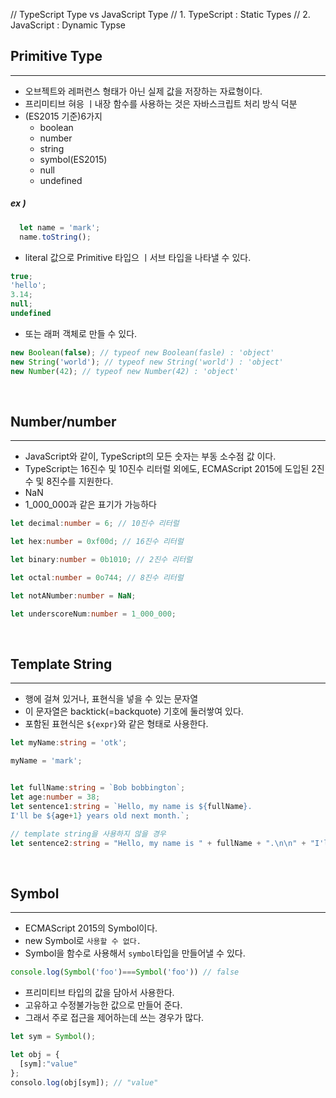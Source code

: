 // TypeScript Type vs JavaScript Type
// 1. TypeScript : Static Types 
// 2. JavaScript : Dynamic Typse

## Primitive Type
---

- 오브젝트와 레퍼런스 형태가 아닌 실제 값을 저장하는 자료형이다.
- 프리미티브 혀응 ㅣ내장 함수를 사용하는 것은 자바스크립트 처리 방식 덕분
- (ES2015 기준)6가지
  - boolean
  - number
  - string
  - symbol(ES2015)
  - null
  - undefined

##### ex )
```ts
  let name = 'mark';
  name.toString();
```

- literal 값으로 Primitive 타입으 ㅣ서브 타입을 나타낼 수 있다.

```ts
true;
'hello';
3.14;
null;
undefined
```

- 또는 래퍼 객체로 만들 수 있다.

```ts
new Boolean(false); // typeof new Boolean(fasle) : 'object'
new String('world'); // typeof new String('world') : 'object'
new Number(42); // typeof new Number(42) : 'object'
```
<br>

## Number/number
---

- JavaScript와 같이, TypeScript의 모든 숫자는 부동 소수점 값 이다.
- TypeScript는 16진수 및 10진수 리터럴 외에도, ECMAScript 2015에 도입된 2진수 및 8진수를 지원한다.
- NaN
- 1_000_000과 같은 표기가 가능하다

```ts
let decimal:number = 6; // 10진수 리터럴

let hex:number = 0xf00d; // 16진수 리터럴

let binary:number = 0b1010; // 2진수 리터럴

let octal:number = 0o744; // 8진수 리터럴

let notANumber:number = NaN;

let underscoreNum:number = 1_000_000;

```

<br>

## Template String
---

- 행에 걸쳐 있거나, 표현식을 넣을 수 있는 문자열
- 이 문자열은 backtick(=backquote) 기호에 둘러쌓여 있다.
- 포함된 표현식은 `${expr}`와 같은 형태로 사용한다.

```ts
let myName:string = 'otk';

myName = 'mark';


let fullName:string = `Bob bobbington`;
let age:number = 38;
let sentence1:string = `Hello, my name is ${fullName}.
I'll be ${age+1} years old next month.`;

// template string을 사용하지 않을 경우
let sentence2:string = "Hello, my name is " + fullName + ".\n\n" + "I'll be " + (age+1) + "years old next month.";
```

<br>


## Symbol
---

- ECMAScript 2015의 Symbol이다.
- new Symbol로 `사용할 수 없다.`
- Symbol을 함수로 사용해서 `symbol`타입을 만들어낼 수 있다.

```ts
console.log(Symbol('foo')===Symbol('foo')) // false
```

- 프리미티브 타입의 값을 담아서 사용한다.
- 고유하고 수정불가능한 값으로 만들어 준다.
- 그래서 주로 접근을 제어하는데 쓰는 경우가 많다.

```ts
let sym = Symbol();

let obj = {
  [sym]:"value"
};
consolo.log(obj[sym]); // "value"

```